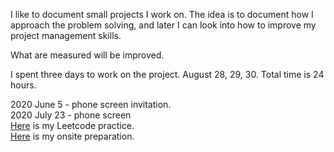 I like to document small projects I work on. The idea is to document how I approach the problem solving, and later I can look into how to improve my project management skills. 

What are measured will be improved. 

I spent three days to work on the project. August 28, 29, 30. Total time is 24 hours. 

2020 June 5 - phone screen invitation. <br>
2020 July 23 - phone screen <br>
[Here](https://github.com/jianminchen/Leetcode_Julia/tree/master/Practice%20history/2020%20June%20to%20July%20Facebook%20phone%20screen) is my Leetcode practice. <br>
[Here](https://github.com/jianminchen/Leetcode_Julia/tree/master/Practice%20history/2020%20July%20to%20August%20Facebook%20onsite) is my onsite preparation. <br>

